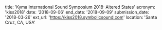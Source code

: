 title: 'Kyma International Sound Symposium 2018: Altered States'
acronym: 'kiss2018'
date: '2018-09-06'
end_date: '2018-09-09'
submission_date: '2018-03-26'
ext_url: 'https://kiss2018.symbolicsound.com'
location: 'Santa Cruz, CA, USA'
